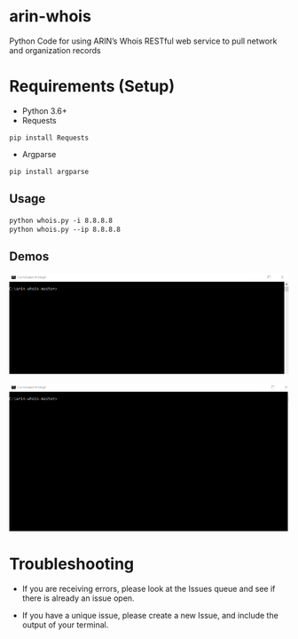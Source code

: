 # arin-whois
Python Code for using ARIN’s Whois RESTful web service to pull network and organization records

# Requirements (Setup)

- Python 3.6+
- Requests
```
pip install Requests
```
- Argparse
```
pip install argparse
```
## Usage
```
python whois.py -i 8.8.8.8
python whois.py --ip 8.8.8.8
```
## Demos

![](help.gif)

![](main.gif)

# Troubleshooting
- If you are receiving errors, please look at the Issues queue and see if there is already an issue open.

- If you have a unique issue, please create a new Issue, and include the output of your terminal.

